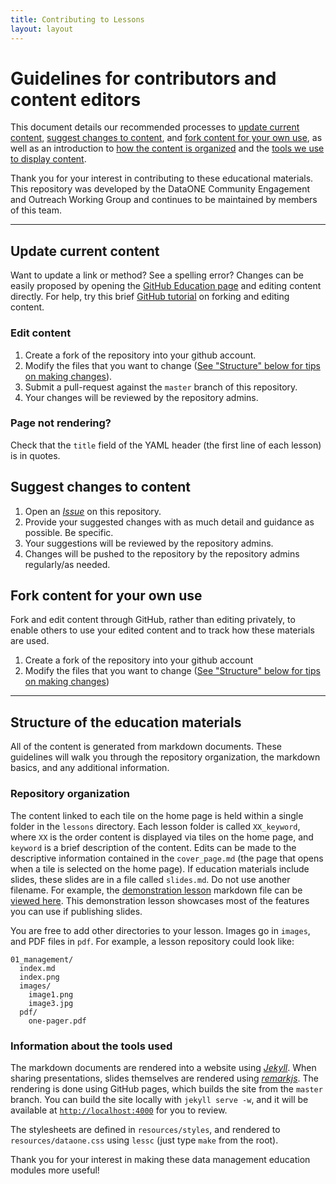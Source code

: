 ```yaml
---
title: Contributing to Lessons
layout: layout
---
```


# Guidelines for contributors and content editors

This document details our recommended processes to [update current content](#update), [suggest changes to content](#suggest), and [fork content for your own use](#fork), as well as an introduction to [how the content is organized](#structure) and the [tools we use to display content](#tools).

Thank you for your interest in contributing to these educational materials. This repository was developed by the DataONE Community Engagement and Outreach Working Group and continues to be maintained by members of this team.

---

## Update current content <a id="update"></a>
Want to update a link or method? See a spelling error? Changes can be easily proposed by opening the [GitHub Education page](http://github.com/DataONEorg/Education) and editing content directly. For help, try this brief [GitHub tutorial](https://guides.github.com/activities/forking/) on forking and editing content.

### Edit content

1. Create a fork of the repository into your github account.
2. Modify the files that you want to change ([See "Structure" below for tips on making changes](#structure)).
3. Submit a pull-request against the `master` branch of this repository.
4. Your changes will be reviewed by the repository admins.

### Page not rendering?

Check that the `title` field of the YAML header (the first line of each
lesson) is in quotes.

## Suggest changes to content <a id="suggest"></a>

1. Open an [*Issue*][issue] on this repository.
2. Provide your suggested changes with as much detail and guidance as possible. Be specific.
3. Your suggestions will be reviewed by the repository admins.
4. Changes will be pushed to the repository by the repository admins regularly/as needed.

[issue]: https://github.com/DataONEorg/Education/issues

## Fork content for your own use <a id="fork"></a>

Fork and edit content through GitHub, rather than editing privately, to enable others to use your edited content and to track how these materials are used.

1. Create a fork of the repository into your github account
2. Modify the files that you want to change ([See "Structure" below for tips on making changes](#structure))

___

## Structure of the education materials <a id="structure"></a>

All of the content is generated from markdown documents. These guidelines will walk
you through the repository organization, the markdown basics, and any additional
information.

### Repository organization

The content linked to each tile on the home page is held within a single folder in the `lessons` directory. Each lesson
folder is called `XX_keyword`, where `XX` is the order content is displayed via tiles on the home page, and `keyword` is
a brief description of the content. Edits can be made to the descriptive information contained in the `cover_page.md` (the page that opens when a tile is selected on the home page).  If education materials include slides, these slides are in a file called
`slides.md`. Do not use another filename. For example, the [demonstration
lesson][demolessonhtml] markdown file can be [viewed here][demolessonmd]. This
demonstration lesson showcases most of the features you can use if publishing slides.

[demolessonhtml]: https://dataoneorg.github.io/Education/lessons/00_markdown/index.html "Rendered demonstration lesson"
[demolessonmd]: https://github.com/DataONEorg/Education/blob/master/lessons/00_markdown/index.md "Raw markdown file for the demonstration lesson"

You are free to add other directories to your lesson. Images go in `images`, and
PDF files in `pdf`. For example, a lesson repository could look like:

~~~
01_management/
  index.md
  index.png
  images/
    image1.png
    image3.jpg
  pdf/
    one-pager.pdf
~~~

### Information about the tools used <a id="tools"></a>

The markdown documents are rendered into a website using [*Jekyll*][jekyll]. When sharing presentations, slides
themselves are rendered using [*remarkjs*][remark]. The rendering is done using GitHub
pages, which builds the site from the `master` branch. You can build the site
locally with `jekyll serve -w`, and it will be available at
[`http://localhost:4000`][local] for you to review.

[jekyll]: https://jekyllrb.com/ "Jekyll website"
[remark]: https://remarkjs.com/#1 "RemarkJS website"
[local]: http://localhost:4000

The stylesheets are defined in `resources/styles`, and rendered to
`resources/dataone.css` using `lessc` (just type `make` from the root).



Thank you for your interest in making these data management education modules more useful!
